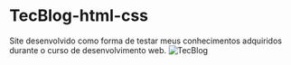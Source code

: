 # TecBlog-html-css
Site desenvolvido como forma de testar meus conhecimentos adquiridos durante o curso de desenvolvimento web. 
![TecBlog](https://user-images.githubusercontent.com/73480168/172968615-fad3f013-6510-49cd-b9e4-6ceb0ca9c7c0.png)

